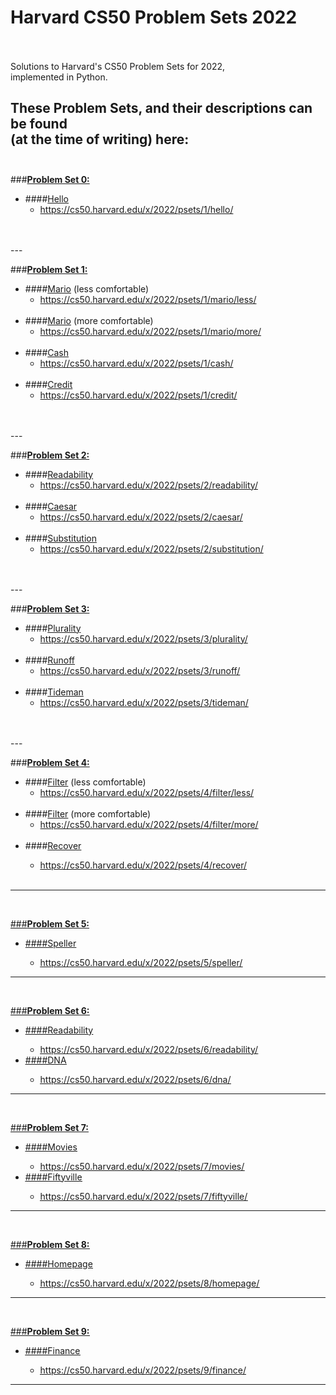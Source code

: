 # Harvard CS50 Problem Sets 2022 <br><br>

Solutions to Harvard's CS50 Problem Sets for 2022,<br>
implemented in Python.<br>

These Problem Sets, and their descriptions can be found<br>
(at the time of writing) here: <br><br>
---

###<u>**Problem Set 0:**</u><br>
* ####<u>Hello</u><br>
    * <https://cs50.harvard.edu/x/2022/psets/1/hello/> 
    <br>
<br>
---
<br>

###<u>**Problem Set 1:**</u><br>
* ####<u>Mario</u> (less comfortable)<br>
    * <https://cs50.harvard.edu/x/2022/psets/1/mario/less/>
    <br>
* ####<u>Mario</u> (more comfortable)<br>
    * <https://cs50.harvard.edu/x/2022/psets/1/mario/more/> 
    <br>
* ####<u>Cash</u><br>
    * <https://cs50.harvard.edu/x/2022/psets/1/cash/> 
    <br>
* ####<u>Credit</u><br>
    * <https://cs50.harvard.edu/x/2022/psets/1/credit/> 
    <br>
<br>
---
<br>

###<u>**Problem Set 2:**</u><br>
* ####<u>Readability</u><br>
  * <https://cs50.harvard.edu/x/2022/psets/2/readability/> 
  <br>
* ####<u>Caesar</u><br>
  * <https://cs50.harvard.edu/x/2022/psets/2/caesar/> 
  <br>
* ####<u>Substitution</u><br>
  * <https://cs50.harvard.edu/x/2022/psets/2/substitution/> 
  <br>
<br>
---
<br>

###<u>**Problem Set 3:**</u><br>
* ####<u>Plurality</u><br>
  * <https://cs50.harvard.edu/x/2022/psets/3/plurality/> 
  <br>
* ####<u>Runoff</u><br>
  * <https://cs50.harvard.edu/x/2022/psets/3/runoff/> 
  <br>
* ####<u>Tideman</u><br>
  * <https://cs50.harvard.edu/x/2022/psets/3/tideman/> 
  <br>
<br>
---
<br>

###<u>**Problem Set 4:**</u><br>
* ####<u>Filter</u> (less comfortable)<br>
  * <https://cs50.harvard.edu/x/2022/psets/4/filter/less/> 
  <br>
* ####<u>Filter</u> (more comfortable)<br>
  * <https://cs50.harvard.edu/x/2022/psets/4/filter/more/> 
  <br>
* ####<u>Recover<br>
  * <https://cs50.harvard.edu/x/2022/psets/4/recover/>
  <br>
---
<br>

###<u>**Problem Set 5:**</u><br>
* ####<u>Speller<br>
  * <https://cs50.harvard.edu/x/2022/psets/5/speller/>
    <br>
---
<br>

###<u>**Problem Set 6:**</u><br>
* ####<u>Readability<br>
  * <https://cs50.harvard.edu/x/2022/psets/6/readability/>
    <br>
* ####<u>DNA<br>
  * <https://cs50.harvard.edu/x/2022/psets/6/dna/>
    <br>
---
<br>

###<u>**Problem Set 7:**</u><br>
* ####<u>Movies<br>
  * <https://cs50.harvard.edu/x/2022/psets/7/movies/>
    <br>
* ####<u>Fiftyville<br>
  * <https://cs50.harvard.edu/x/2022/psets/7/fiftyville/>
    <br>
---
<br>

###<u>**Problem Set 8:**</u><br>
* ####<u>Homepage<br>
  * <https://cs50.harvard.edu/x/2022/psets/8/homepage/>
    <br>
---
<br>

###<u>**Problem Set 9:**</u><br>
* ####<u>Finance<br>
  * <https://cs50.harvard.edu/x/2022/psets/9/finance/>
    <br>
---